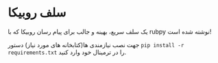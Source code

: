 # سلف روبیکا
یک سلف سریع، بهینه و جالب برای پیام رسان روبیکا که با rubpy نوشته شده است!

جهت نصب نیازمندی ها(کتابخانه های مورد نیاز) دستور `pip install -r requirements.txt` را در ترمینال خود وارد کنید.

